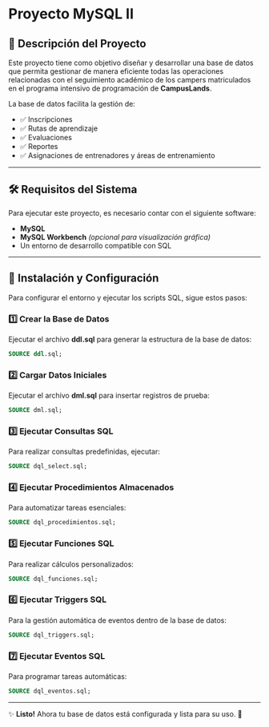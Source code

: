 # Proyecto MySQL II

## 📌 Descripción del Proyecto

Este proyecto tiene como objetivo diseñar y desarrollar una base de datos que permita gestionar de manera eficiente todas las operaciones relacionadas con el seguimiento académico de los campers matriculados en el programa intensivo de programación de **CampusLands**.

La base de datos facilita la gestión de:
- ✅ Inscripciones
- ✅ Rutas de aprendizaje
- ✅ Evaluaciones
- ✅ Reportes
- ✅ Asignaciones de entrenadores y áreas de entrenamiento


---

## 🛠 Requisitos del Sistema
Para ejecutar este proyecto, es necesario contar con el siguiente software:

- **MySQL** 
- **MySQL Workbench** *(opcional para visualización gráfica)*
- Un entorno de desarrollo compatible con SQL

---

## 🚀 Instalación y Configuración

Para configurar el entorno y ejecutar los scripts SQL, sigue estos pasos:

### 1️⃣ Crear la Base de Datos
Ejecutar el archivo **ddl.sql** para generar la estructura de la base de datos:
```sql
SOURCE ddl.sql;
```

### 2️⃣ Cargar Datos Iniciales
Ejecutar el archivo **dml.sql** para insertar registros de prueba:
```sql
SOURCE dml.sql;
```

### 3️⃣ Ejecutar Consultas SQL
Para realizar consultas predefinidas, ejecutar:
```sql
SOURCE dql_select.sql;
```

### 4️⃣ Ejecutar Procedimientos Almacenados
Para automatizar tareas esenciales:
```sql
SOURCE dql_procedimientos.sql;
```

### 5️⃣ Ejecutar Funciones SQL
Para realizar cálculos personalizados:
```sql
SOURCE dql_funciones.sql;
```

### 6️⃣ Ejecutar Triggers SQL
Para la gestión automática de eventos dentro de la base de datos:
```sql
SOURCE dql_triggers.sql;
```

### 7️⃣ Ejecutar Eventos SQL
Para programar tareas automáticas:
```sql
SOURCE dql_eventos.sql;
```

---

✨ **Listo!** Ahora tu base de datos está configurada y lista para su uso. 🚀

